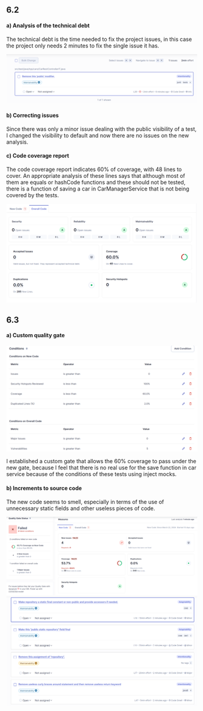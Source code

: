 ## 6.2

#### a) Analysis of the technical debt

The technical debt is the time needed to fix the project issues, in this case the project only needs 2 minutes to fix the single issue it has.

![Technical debt](debt.png)

#### b) Correcting issues

Since there was only a minor issue dealing with the public visibility of a test, I changed the visibility to default and now there are no issues on the new analysis.

#### c) Code coverage report

The code coverage report indicates 60% of coverage, with 48 lines to cover. An appropriate analysis of these lines says that although most of them are equals or hashCode functions and these should not be tested, there is a function of saving a car in CarManagerService that is not being covered by the tests.

![Code coverage](coverage.png)

## 6.3

#### a) Custom quality gate

![Custom gate](customgate.png)

I established a custom gate that allows the 60% coverage to pass under the new gate, because I feel that there is no real use for the save function in car service because of the conditions of these tests using inject mocks.

#### b) Increments to source code

The new code seems to smell, especially in terms of the use of unnecessary static fields and other useless pieces of code.

![Smelly details](smellydetails.png)
![Smelly code](smellycode.png)